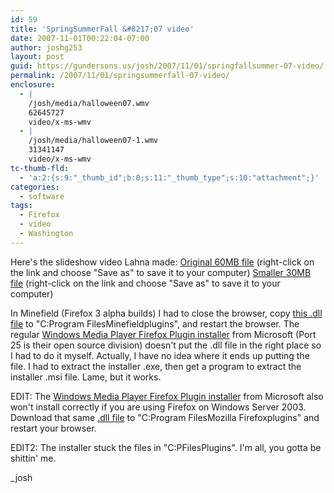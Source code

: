 ```yaml
---
id: 59
title: 'SpringSummerFall &#8217;07 video'
date: 2007-11-01T00:22:04-07:00
author: joshg253
layout: post
guid: https://gundersons.us/josh/2007/11/01/springfallsummer-07-video/
permalink: /2007/11/01/springsummerfall-07-video/
enclosure:
  - |
    /josh/media/halloween07.wmv
    62645727
    video/x-ms-wmv
  - |
    /josh/media/halloween07-1.wmv
    31341147
    video/x-ms-wmv
tc-thumb-fld:
  - 'a:2:{s:9:"_thumb_id";b:0;s:11:"_thumb_type";s:10:"attachment";}'
categories:
  - software
tags:
  - Firefox
  - video
  - Washington
---
```

Here's the slideshow video Lahna made:
<a href="/josh/media/halloween07.wmv">Original 60MB file</a> (right-click on the link and choose "Save as" to save it to your computer)
<a href="/josh/media/halloween07-1.wmv">Smaller 30MB file</a> (right-click on the link and choose "Save as" to save it to your computer)

In Minefield (Firefox 3 alpha builds) I had to close the browser, copy <a href="/josh/media/np-mswmp.dll">this .dll file</a> to "C:Program FilesMinefieldplugins", and restart the browser. The regular <a href="https://port25.technet.com/pages/windows-media-player-firefox-plugin-download.aspx"> Windows Media Player Firefox Plugin installer</a> from Microsoft (Port 25 is their open source division) doesn't put the .dll file in the right place so I had to do it myself. Actually, I have no idea where it ends up putting the file. I had to extract the installer .exe, then get a program to extract the installer .msi file. Lame, but it works.

EDIT: The <a href="https://port25.technet.com/pages/windows-media-player-firefox-plugin-download.aspx"> Windows Media Player Firefox Plugin installer</a> from Microsoft also won't install correctly if you are using Firefox on Windows Server 2003. Download that same <a href="/josh/media/np-mswmp.dll">.dll file</a> to "C:Program FilesMozilla Firefoxplugins" and restart your browser.

EDIT2: The installer stuck the files in "C:PFilesPlugins". I'm all, you gotta be shittin' me.

_josh